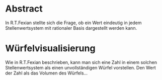 # Abstract
In R.T.Fexian stellte sich die Frage, ob ein Wert eindeutig in jedem Stellenwertsystem mit rationaler Basis dargestellt werden kann.

# Würfelvisualisierung
Wie in R.T.Fexian beschrieben, kann man sich eine Zahl in einem solchen Stellenwertsystem als einen unvollständigen Würfel vorstellen. Den Wert der Zahl als das Volumen des Würfels...

